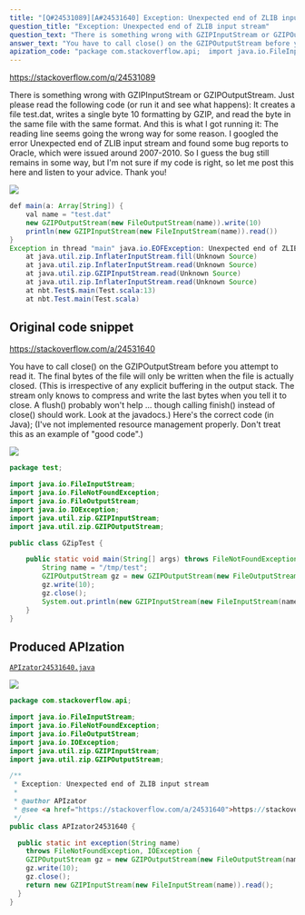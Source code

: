 ```yaml
---
title: "[Q#24531089][A#24531640] Exception: Unexpected end of ZLIB input stream"
question_title: "Exception: Unexpected end of ZLIB input stream"
question_text: "There is something wrong with GZIPInputStream or GZIPOutputStream. Just please read the following code (or run it and see what happens): It creates a file test.dat, writes a single byte 10 formatting by GZIP, and read the byte in the same file with the same format. And this is what I got running it: The reading line seems going the wrong way for some reason. I googled the error Unexpected end of ZLIB input stream and found some bug reports to Oracle, which were issued around 2007-2010. So I guess the bug still remains in some way, but I'm not sure if my code is right, so let me post this here and listen to your advice. Thank you!"
answer_text: "You have to call close() on the GZIPOutputStream before you attempt to read it.  The final bytes of the file will only be written when the file is actually closed.  (This is irrespective of any explicit buffering in the output stack.  The stream only knows to compress and write the last bytes when you tell it to close.  A flush() probably won't help ... though calling finish() instead of close() should work. Look at the javadocs.) Here's the correct code (in Java); (I've not implemented resource management properly.  Don't treat this as an example of \"good code\".)"
apization_code: "package com.stackoverflow.api;  import java.io.FileInputStream; import java.io.FileNotFoundException; import java.io.FileOutputStream; import java.io.IOException; import java.util.zip.GZIPInputStream; import java.util.zip.GZIPOutputStream;  /**  * Exception: Unexpected end of ZLIB input stream  *  * @author APIzator  * @see <a href=\"https://stackoverflow.com/a/24531640\">https://stackoverflow.com/a/24531640</a>  */ public class APIzator24531640 {    public static int exception(String name)     throws FileNotFoundException, IOException {     GZIPOutputStream gz = new GZIPOutputStream(new FileOutputStream(name));     gz.write(10);     gz.close();     return new GZIPInputStream(new FileInputStream(name)).read();   } }"
---
```


https://stackoverflow.com/q/24531089

There is something wrong with GZIPInputStream or GZIPOutputStream. Just please read the following code (or run it and see what happens):
It creates a file test.dat, writes a single byte 10 formatting by GZIP, and read the byte in the same file with the same format.
And this is what I got running it:
The reading line seems going the wrong way for some reason.
I googled the error Unexpected end of ZLIB input stream and found some bug reports to Oracle, which were issued around 2007-2010. So I guess the bug still remains in some way, but I&#x27;m not sure if my code is right, so let me post this here and listen to your advice. Thank you!


<div class="code-logo"><img src="/stackoverflow.png" /></div>

```java
def main(a: Array[String]) {
    val name = "test.dat"
    new GZIPOutputStream(new FileOutputStream(name)).write(10)
    println(new GZIPInputStream(new FileInputStream(name)).read())
}
Exception in thread "main" java.io.EOFException: Unexpected end of ZLIB input stream
    at java.util.zip.InflaterInputStream.fill(Unknown Source)
    at java.util.zip.InflaterInputStream.read(Unknown Source)
    at java.util.zip.GZIPInputStream.read(Unknown Source)
    at java.util.zip.InflaterInputStream.read(Unknown Source)
    at nbt.Test$.main(Test.scala:13)
    at nbt.Test.main(Test.scala)
```


## Original code snippet

https://stackoverflow.com/a/24531640

You have to call close() on the GZIPOutputStream before you attempt to read it.  The final bytes of the file will only be written when the file is actually closed.  (This is irrespective of any explicit buffering in the output stack.  The stream only knows to compress and write the last bytes when you tell it to close.  A flush() probably won&#x27;t help ... though calling finish() instead of close() should work. Look at the javadocs.)
Here&#x27;s the correct code (in Java);
(I&#x27;ve not implemented resource management properly.  Don&#x27;t treat this as an example of &quot;good code&quot;.)

<div class="code-logo"><img src="/stackoverflow.png" /></div>

```java
package test;

import java.io.FileInputStream;
import java.io.FileNotFoundException;
import java.io.FileOutputStream;
import java.io.IOException;
import java.util.zip.GZIPInputStream;
import java.util.zip.GZIPOutputStream;

public class GZipTest {

    public static void main(String[] args) throws FileNotFoundException, IOException {
        String name = "/tmp/test";
        GZIPOutputStream gz = new GZIPOutputStream(new FileOutputStream(name));
        gz.write(10);
        gz.close();
        System.out.println(new GZIPInputStream(new FileInputStream(name)).read());
    }
}
```

## Produced APIzation

[`APIzator24531640.java`](https://github.com/pasqualesalza/apization-temp/raw/main/data/search/APIzator24531640.java)

<div class="code-logo"><img src="/apizator.png" /></div>

```java
package com.stackoverflow.api;

import java.io.FileInputStream;
import java.io.FileNotFoundException;
import java.io.FileOutputStream;
import java.io.IOException;
import java.util.zip.GZIPInputStream;
import java.util.zip.GZIPOutputStream;

/**
 * Exception: Unexpected end of ZLIB input stream
 *
 * @author APIzator
 * @see <a href="https://stackoverflow.com/a/24531640">https://stackoverflow.com/a/24531640</a>
 */
public class APIzator24531640 {

  public static int exception(String name)
    throws FileNotFoundException, IOException {
    GZIPOutputStream gz = new GZIPOutputStream(new FileOutputStream(name));
    gz.write(10);
    gz.close();
    return new GZIPInputStream(new FileInputStream(name)).read();
  }
}

```